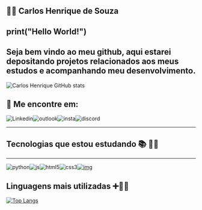 ## :man_technologist: Carlos Henrique de Souza 



## print("Hello World!")

## Seja bem vindo ao meu github, aqui estarei depositando projetos relacionados aos meus estudos e acompanhando meu desenvolvimento.

![Carlos Henrique GitHub stats](https://github-readme-stats.vercel.app/api?username=CarlosHenrique&show_icons=true&theme=dracula)



## :mega: Me encontre em:



![Linkedin](https://img.shields.io/badge/Carlos-0077B5?style=for-the-badge&logo=linkedin&logoColor=white)![outlook](https://img.shields.io/badge/carlossouzap@outlook.com-0078D4?style=for-the-badge&logo=microsoft-outlook&logoColor=white)![insta](https://img.shields.io/badge/ch__sp-E4405F?style=for-the-badge&logo=instagram&logoColor=white)![discord](https://img.shields.io/badge/Discord-7289DA?style=for-the-badge&logo=discord&logoColor=white)

------

## Tecnologias que estou estudando :books: :man_student:

------

![python](https://img.shields.io/badge/Python-3776AB?style=for-the-badge&logo=python&logoColor=white)![js](https://img.shields.io/badge/JavaScript-323330?style=for-the-badge&logo=javascript&logoColor=F7DF1E)![html5](https://img.shields.io/badge/HTML5-E34F26?style=for-the-badge&logo=html5&logoColor=white)![css3](https://img.shields.io/badge/CSS3-1572B6?style=for-the-badge&logo=css3&logoColor=white)[![img](https://camo.githubusercontent.com/1994e9cf3b0ad01831975faafe9e8c7ead09cf24b8d5fb6ca45a5d38b4d33549/68747470733a2f2f696d672e736869656c64732e696f2f62616467652f466c75747465722d3032353639423f7374796c653d666f722d7468652d6261646765266c6f676f3d666c7574746572266c6f676f436f6c6f723d7768697465)](https://camo.githubusercontent.com/1994e9cf3b0ad01831975faafe9e8c7ead09cf24b8d5fb6ca45a5d38b4d33549/68747470733a2f2f696d672e736869656c64732e696f2f62616467652f466c75747465722d3032353639423f7374796c653d666f722d7468652d6261646765266c6f676f3d666c7574746572266c6f676f436f6c6f723d7768697465)





## Linguagens mais utilizadas :heavy_plus_sign::man_technologist:



[![Top Langs](https://github-readme-stats.vercel.app/api/top-langs/?username=CarlosHenrique&layout=compact&show_icons=true&theme=dracula)](https://github.com/CarlosHenrique/github-readme-stats)

